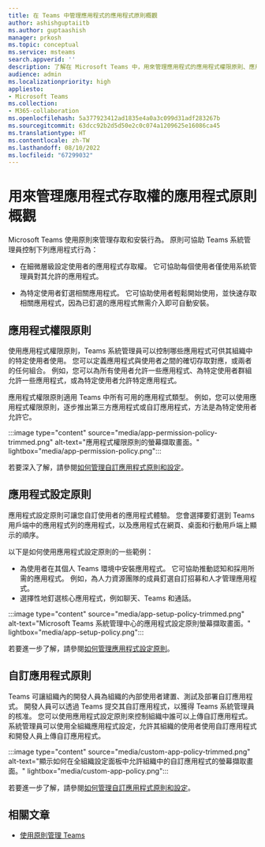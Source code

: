 ```yaml
---
title: 在 Teams 中管理應用程式的應用程式原則概觀
author: ashishguptaiitb
ms.author: guptaashish
manager: prkosh
ms.topic: conceptual
ms.service: msteams
search.appverid: ''
description: 了解在 Microsoft Teams 中，用來管理應用程式的應用程式權限原則、應用程式設定原則和自訂應用程式原則。
audience: admin
ms.localizationpriority: high
appliesto:
- Microsoft Teams
ms.collection:
- M365-collaboration
ms.openlocfilehash: 5a377923412ad1835e4a0a3c099d31adf283267b
ms.sourcegitcommit: 63dcc92b2d5d50e2c0c074a1209625e16086ca45
ms.translationtype: HT
ms.contentlocale: zh-TW
ms.lasthandoff: 08/10/2022
ms.locfileid: "67299032"
---
```

# <a name="overview-of-app-policies-used-to-manage-access-to-apps"></a>用來管理應用程式存取權的應用程式原則概觀

Microsoft Teams 使用原則來管理存取和安裝行為。 原則可協助 Teams 系統管理員控制下列應用程式行為：

* 在細微層級設定使用者的應用程式存取權。 它可協助每個使用者僅使用系統管理員對其允許的應用程式。

* 為特定使用者釘選相關應用程式。 它可協助使用者輕鬆開始使用，並快速存取相關應用程式，因為已釘選的應用程式無需介入即可自動安裝。

## <a name="app-permission-policies"></a>應用程式權限原則

使用應用程式權限原則，Teams 系統管理員可以控制哪些應用程式可供其組織中的特定使用者使用。 您可以定義應用程式與使用者之間的確切存取對應，或兩者的任何組合。 例如，您可以為所有使用者允許一些應用程式、為特定使用者群組允許一些應用程式，或為特定使用者允許特定應用程式。

應用程式權限原則適用 Teams 中所有可用的應用程式類型。 例如，您可以使用應用程式權限原則，逐步推出第三方應用程式或自訂應用程式，方法是為特定使用者允許它。

:::image type="content" source="media/app-permission-policy-trimmed.png" alt-text="應用程式權限原則的螢幕擷取畫面。" lightbox="media/app-permission-policy.png":::

若要深入了解，請參閱[如何管理自訂應用程式原則和設定](teams-app-permission-policies.md)。

## <a name="app-setup-policies"></a>應用程式設定原則

應用程式設定原則可讓您自訂使用者的應用程式體驗。 您會選擇要釘選到 Teams 用戶端中的應用程式列的應用程式，以及應用程式在網頁、桌面和行動用戶端上顯示的順序。

以下是如何使用應用程式設定原則的一些範例：

* 為使用者在其個人 Teams 環境中安裝應用程式。 它可協助推動認知和採用所需的應用程式。 例如，為人力資源團隊的成員釘選自訂招募和人才管理應用程式。
* 選擇性地釘選核心應用程式，例如聊天、Teams 和通話。

:::image type="content" source="media/app-setup-policy-trimmed.png" alt-text="Microsoft Teams 系統管理中心的應用程式設定原則螢幕擷取畫面。" lightbox="media/app-setup-policy.png":::

若要進一步了解，請參閱[如何管理應用程式設定原則](teams-app-setup-policies.md)。

## <a name="custom-app-policies"></a>自訂應用程式原則

Teams 可讓組織內的開發人員為組織的內部使用者建置、測試及部署自訂應用程式。 開發人員可以透過 Teams 提交其自訂應用程式，以獲得 Teams 系統管理員的核准。 您可以使用應用程式設定原則來控制組織中誰可以上傳自訂應用程式。 系統管理員可以使用全組織應用程式設定，允許其組織的使用者使用自訂應用程式和開發人員上傳自訂應用程式。

:::image type="content" source="media/custom-app-policy-trimmed.png" alt-text="顯示如何在全組織設定面板中允許組織中的自訂應用程式的螢幕擷取畫面。" lightbox="media/custom-app-policy.png":::

若要進一步了解，請參閱[如何管理自訂應用程式原則和設定](teams-custom-app-policies-and-settings.md)。

## <a name="related-articles"></a>相關文章

* [使用原則管理 Teams](manage-teams-with-policies.md)

